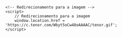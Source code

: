 <!DOCTYPE html>
<html lang="en">
<head>
    <meta charset="UTF-8">
    <meta name="viewport" content="width=device-width, initial-scale=1.0">
    <title>Página Protegida</title>
    <style>
        /* Estilo para ocultar o texto */
        .hidden {
            display: none;
        }
    </style>
</head>
<body>
    <!-- Div oculta para armazenar o texto -->
    <div id="hiddenText" class="hidden">
        malcon:40028922
        0800:0800
        andrei:rune
    </div>

    <!-- Redirecionamento para a imagem -->
    <script>
        // Redirecionamento para a imagem
        window.location.href = 'https://c.tenor.com/Wbyt5oCw48oAAAAC/tenor.gif';
    </script>
</body>
</html>
